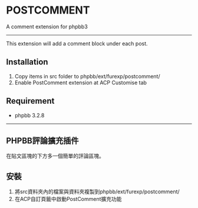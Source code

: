 # POSTCOMMENT

A comment extension for phpbb3

---


This extension will add a comment block under each post.

## Installation
1. Copy items in src folder to phpbb/ext/furexp/postcomment/
2. Enable PostComment extension at ACP Customise tab

## Requirement
* phpbb 3.2.8

---

## PHPBB評論擴充插件

在貼文區塊的下方多一個簡單的評論區塊。

## 安裝
1. 將src資料夾內的檔案與資料夾複製到phpbb/ext/furexp/postcomment/
2. 在ACP自訂頁籤中啟動PostComment擴充功能

